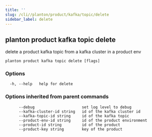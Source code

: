 ```yaml
---
title: ''
slug: /cli//planton/product/kafka/topic/delete
sidebar_label: delete
---
```

## planton product kafka topic delete

delete a product kafka topic from a kafka cluster in a product env

```
planton product kafka topic delete [flags]
```

### Options

```
  -h, --help   help for delete
```

### Options inherited from parent commands

```
      --debug                     set log level to debug
      --kafka-cluster-id string   id of the kafka cluster id
      --kafka-topic-id string     id of the kafka topic
      --product-env-id string     id of the product environment
      --product-id string         id of the product
      --product-key string        key of the product
```

